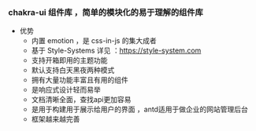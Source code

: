### chakra-ui 组件库 ，简单的模块化的易于理解的组件库
  - 优势
    - 内置 emotion ，是 css-in-js 的集大成者
    - 基于 Style-Systems  详见 ：https://style-system.com
    - 支持开箱即用的主题功能
    - 默认支持白天黑夜两种模式
    - 拥有大量功能丰富且有用的组件
    - 是响应式设计轻而易举
    - 文档清晰全面，查找api更加容易
    - 是用于构建用于展示给用户的界面 ，antd适用于做企业的网站管理后台
    - 框架越来越完善
